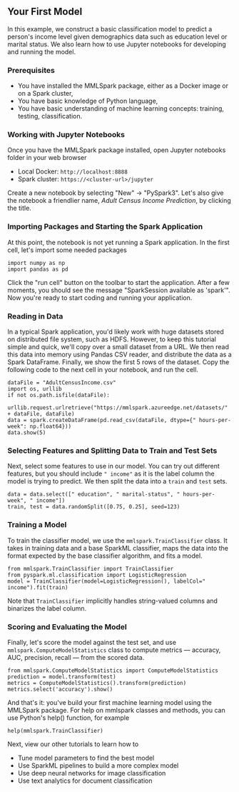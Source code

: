## Your First Model

In this example, we construct a basic classification model to predict a person's
income level given demographics data such as education level or marital status.
We also learn how to use Jupyter notebooks for developing and running the model.


### Prerequisites

* You have installed the MMLSpark package, either as a Docker image or on a
  Spark cluster,
* You have basic knowledge of Python language,
* You have basic understanding of machine learning concepts: training, testing,
  classification.


### Working with Jupyter Notebooks

Once you have the MMLSpark package installed, open Jupyter notebooks folder in
your web browser

* Local Docker: `http://localhost:8888`
* Spark cluster: `https://<cluster-url>/jupyter`

Create a new notebook by selecting "New" -> "PySpark3".  Let's also give the
notebook a friendlier name, *Adult Census Income Prediction*, by clicking the
title.


### Importing Packages and Starting the Spark Application

At this point, the notebook is not yet running a Spark application.  In the
first cell, let's import some needed packages

    import numpy as np
    import pandas as pd

Click the "run cell" button on the toolbar to start the application.  After a
few moments, you should see the message "SparkSession available as 'spark'".
Now you're ready to start coding and running your application.


### Reading in Data

In a typical Spark application, you'd likely work with huge datasets stored on
distributed file system, such as HDFS.  However, to keep this tutorial simple
and quick, we'll copy over a small dataset from a URL.  We then read this data
into memory using Pandas CSV reader, and distribute the data as a Spark
DataFrame.  Finally, we show the first 5 rows of the dataset. Copy the following
code to the next cell in your notebook, and run the cell.

    dataFile = "AdultCensusIncome.csv"
    import os, urllib
    if not os.path.isfile(dataFile):
        urllib.request.urlretrieve("https://mmlspark.azureedge.net/datasets/" + dataFile, dataFile)
    data = spark.createDataFrame(pd.read_csv(dataFile, dtype={" hours-per-week": np.float64}))
    data.show(5)


### Selecting Features and Splitting Data to Train and Test Sets

Next, select some features to use in our model.  You can try out different
features, but you should include `" income"` as it is the label column the model
is trying to predict.  We then split the data into a `train` and `test` sets.

    data = data.select([" education", " marital-status", " hours-per-week", " income"])
    train, test = data.randomSplit([0.75, 0.25], seed=123)


### Training a Model

To train the classifier model, we use the `mmlspark.TrainClassifier` class.  It
takes in training data and a base SparkML classifier, maps the data into the
format expected by the base classifier algorithm, and fits a model.

    from mmlspark.TrainClassifier import TrainClassifier
    from pyspark.ml.classification import LogisticRegression
    model = TrainClassifier(model=LogisticRegression(), labelCol=" income").fit(train)

Note that `TrainClassifier` implicitly handles string-valued columns and
binarizes the label column.


### Scoring and Evaluating the Model

Finally, let's score the model against the test set, and use
`mmlspark.ComputeModelStatistics` class to compute metrics — accuracy, AUC,
precision, recall — from the scored data.

    from mmlspark.ComputeModelStatistics import ComputeModelStatistics
    prediction = model.transform(test)
    metrics = ComputeModelStatistics().transform(prediction)
    metrics.select('accuracy').show()

And that's it: you've build your first machine learning model using the MMLSpark
package.  For help on mmlspark classes and methods, you can use Python's help()
function, for example

    help(mmlspark.TrainClassifier)

Next, view our other tutorials to learn how to
* Tune model parameters to find the best model
* Use SparkML pipelines to build a more complex model
* Use deep neural networks for image classification
* Use text analytics for document classification
